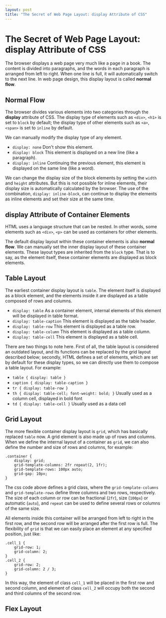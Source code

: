 ```yaml
---
layout: post
title: "The Secret of Web Page Layout: display Attribute of CSS"
---
```


The Secret of Web Page Layout: display Attribute of CSS
===

The browser displays a web page very much like a page in a book. The content is divided into paragraphs, and the words in each paragraph is arranged from left to right. When one line is full, it will automatically switch to the next line. In web page design, this display layout is called **normal flow**.

## Normal Flow

The browser divides various elements into two categories through the **display** attribute of CSS. The display type of elements such as `<div>`, `<h1>` is set to `block` by default; the display type of other elements such as `<a>`, `<span>` is set to `inline` by default.

We can manually modify the display type of any element.

- `display: none` Don't show this element.
- `display: block` This element is displayed on a new line (like a paragraph).
- `display: inline` Continuing the previous element, this element is displayed on the same line (like a word).

We can change the display size of the block elements by setting the `width` and `height` attributes. But this is not possible for inline elements, their display size is automatically calculated by the browser. The use of the combination, `display: inline-block`, can continue to display the elements as inline elements and set their size at the same time.

## display Attribute of Container Elements

HTML uses a language structure that can be nested. In other words, some elements such as `<div>`, `<p>` can be used as containers for other elements.

The default display layout within these container elements is also **normal flow**. We can manually set the inner display layout of these container elements. These layout types are inherited from the `block` type. That is to say, as the element itself, these container elements are displayed as block elements.

## Table Layout

The earliest container display layout is `table`. The element itself is displayed as a block element, and the elements inside it are displayed as a table composed of rows and columns.

- `display: table` As a container element, internal elements of this element will be displayed in table format.
- `display: table-caption` This element is displayed as the table header.
- `display: table-row` This element is displayed as a table row.
- `display: table-column` This element is displayed as a table column.
- `display: table-cell` This element is displayed as a table cell.

There are two things to note here. First of all, the table layout is considered an outdated layout, and its functions can be replaced by the grid layout described below; secondly, HTML defines a set of elements, which are set by default for these display types, so we can directly use them to compose a table layout. For example:

- `table { display: table }`
- `caption { display: table-caption }`
- `tr { display: table-row }`
- `th { display: table-cell; font-weight: bold; }` Usually used as a column cell, displayed in bold font
- `td { display: table-cell }` Usually used as a data cell

## Grid Layout

The more flexible container display layout is `grid`, which has basically replaced `table` now. A grid element is also made up of rows and columns. When we define the internal layout of a container as `grid`, we can also define the number and size of rows and columns, for example:

```
.container {
    display: grid;
    grid-template-columns: 2fr repeat(2, 1fr);
    grid-template-rows: 100px auto;
    grid-gap: 10px;
}
```

The css code above defines a grid class, where the `grid-template-columns` and `grid-template-rows` define three columns and two rows, respectively. The size of each column or row can be fractional (`2fr`), size (`100px`) or automatic (`auto`), and `repeat` can be used to define several rows or columns of the same size.

All elements inside this container will be arranged from left to right in the first row, and the second row will be arranged after the first row is full. The flexibility of `grid` is that we can easily place an element at any specified position, just like:

```
.cell_1 {
    grid-row: 1;
    grid-column: 2;
}
.cell_2 {
    grid-row: 2;
    grid-column: 2 / 3;
}
```

In this way, the element of class `cell_1` will be placed in the first row and second column, and element of class `cell_2` will occupy both the second and third columns of the second row.

## Flex Layout
